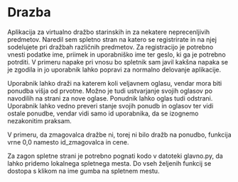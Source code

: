 # Drazba
Aplikacija za virtualno dražbo starinskih in za nekatere neprecenljivih predmetov. Naredil sem spletno stran na katero se registrirate in na njej sodelujete pri dražbah različnih predmetov. Za registracijo je potrebno vnesti podatke ime, priimek in uporabniško ime ter geslo, ki ga je potrebno potrditi. V primeru napake pri vnosu bo spletnik sam javil kakšna napaka se je zgodila in jo uporabnik lahko popravi za normalno delovanje aplikacije.

Uporabnik lahko draži na katerem koli veljavnem oglasu, vendar mora biti ponudba višja od prvotne. Možno je tudi ustvarjanje svojih oglasov po navodilih na strani za nove oglase. Ponudnik lahko oglas tudi odstrani. Uporabnik lahko vedno preveri stanje svojih ponudb in oglasov ter vidi ostale ponudbe, vendar vidi samo id uporabnika, da se izognemo nezakonitim praksam.

V primeru, da zmagovalca dražbe ni, torej ni bilo dražb na ponudbo, funkcija vrne 0,0 namesto id_zmagovalca in cene. 

Za zagon spletne strani je potrebno pognati kodo v datoteki glavno.py, da lahko pridemo lokalnega spletnega mesta. Do vseh željenih funkcij se dostopa s klikom na ime gumba na spletnem mestu. 
